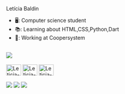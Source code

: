 
Letícia Baldin
- 🖥️: Computer science student
- 📚: Learning about HTML,CSS,Python,Dart
- 👔: Working at Coopersystem

 <div style="disolay: inline_block"><br>
  <a href="https://github.com/leticiabaldin" target="_blank"><img src="https://github-readme-stats.vercel.app/api?username=leticiabaldin&show_icons=true&theme=dracula" target="_blank"></a>
 </div>


  <div style="disolay: inline_block"><br>
    <img align="center" alt="Leticia-python" height="30" width="40" src="https://cdn.jsdelivr.net/gh/devicons/devicon/icons/python/python-original.svg" />
    <img align="center" alt="Leticia-html" height="30" width="40" src="https://cdn.jsdelivr.net/gh/devicons/devicon/icons/html5/html5-original.svg" />
    <img align="center" alt="Leticia-css" height="30" width="40" src="https://cdn.jsdelivr.net/gh/devicons/devicon/icons/css3/css3-original-wordmark.svg" />
    
  <br/>
    <br/>
  <div>
    <a href="https://mail.google.com/mail/u/0/#inbox?compose=CllgCJvnJHbRWRTGjBFLSctkzTpWWnHxtCjcWKcVgmfPhvTfMPWsCqchxlwgKQlcqfCRvvBjKfg" target="_blank"><img src= "https://img.shields.io/badge/Gmail-D14836?style=for-the-badge&logo=gmail&logoColor=white" target="_blank"></a>
    <a href="https://www.linkedin.com/in/leticia-baldin-996771210/" target= "_blank"><img src= "https://img.shields.io/badge/LinkedIn-0077B5?style=for-the-badge&logo=linkedin&logoColor=white" target="_blank"></a>
    <a href="https://www.instagram.com/lleticiabaldin/ " target="_blank"><img src="https://img.shields.io/badge/Instagram-E4405F?style=for-the-badge&logo=instagram&logoColor=white" target="_blank"></a>
